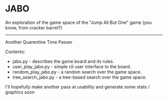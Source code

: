 # JABO
An exploration of the game space of the "Jump All But One" game (you know, from cracker barrel?) 

------

Another Quarentine Time Passer

Contents:
* jabo.py - describes the game board and its rules. 
* user_play_jabo.py - simple cli user interface to the board. 
* random_play_jabo.py - a random search over the game space.
* tree_search_jabo.py - a tree-based search over the game space.


I'll hopefully make another pass at usability and generate some stats / graphics soon

